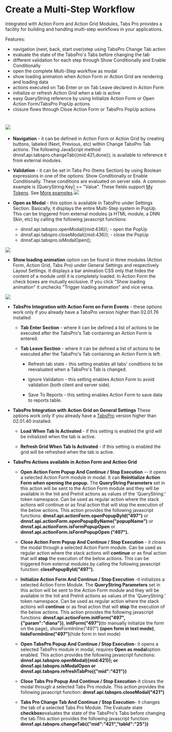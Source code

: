 # **Create a Multi-Step Workflow**

Integrated with Action Form and Action Grid Modules, Tabs Pro provides a facility for building and handling multi-step workflows in your applications.

Features:

* navigation \(next, back, start over\)step using TabsPro Change Tab action
* evaluate the state of the TabsPro's Tabs before changing the tab
* different validation for each step through Show Conditionally and Enable Conditionally
* open the complete Multi-Step workflow as modal
* show loading animation when Action Form or Action Grid are rendering and loading data
* actions executed on Tab Enter or on Tab Leave declared in Action Form 
* initialize or refresh Action Grid when a tab is active
* easy QueryString reference by using Initialize Action Form or Open Action Form/TabsPro PopUp actions
* closure flows through Close Action Form or TabsPro PopUp actions

# ![](https://puu.sh/xs3Zz/33e78a691f.png)

* **Navigation** - it can be defined in Action Form or Action Grid by creating buttons, labeled \(Next, Previous, etc\) within Change TabsPro Tab actions. The following JavaScript method dnnsf.api.tabspro.changeTab\({mid:421,done}\); is available to reference it from external modules.

* **Validation** - it can be set in Tabs Pro \(Items Section\) by using Boolean expressions in one of the options: Show Conditionally or Enable Conditionally. These conditions are evaluated on server side. A common example is \[QueryString:Key\] == "Value". These fields support [My Tokens](http://www.dnnsharp.com/dnn/modules/my-custom-tokens). See [More examples](/actions/conditions.html).![](https://puu.sh/xs9gX/e3cd2a6dfd.png)

* **Open as Modal** - this option is available in TabsPro under Settings Section. Basically, it displays the entire Multi-Step system in PopUp. This can be triggered from external modules \(a HTML module, a DNN Skin, etc\) by calling the following javascript functions:

  * dnnsf.api.tabspro.openModal\({mid:436}\); -  open the PopUp
  * dnnsf.api.tabspro.closeModal\({mid:436}\); - close the PopUp
  * dnnsf.api.tabspro.isModalOpen\(\);

![](https://puu.sh/xsakr/f5574c1180.png)

* **Show loading animation** option can be found in three modules \(Action Form, Action Grid, Tabs Pro\) under General Settings and respectively Layout Settings. It displays a bar animation CSS only that hides the content of a module until it is completely loaded. In Action Form the check boxes are mutually exclusive. If you click "Show loading animation" it unchecks "Trigger loading animation" and vice versa.

![](https://puu.sh/xx6LY/880cce960b.png)

* **TabsPro Integration with Action Form on Form Events** - these options work only if you already have a TabsPro version higher than 02.01.76 installed

  * **Tab Enter Section** - where it can be defined a list of actions to be executed after the TabsPro's Tab containing an Action Form is entered.
  * **Tab Leave Section** - where it can be defined a list of actions to be executed after the TabsPro's Tab containing an Action Form is left.

    * Refresh tab state - this setting enables all tabs' conditions to be reevaluated when a TabsPro's Tab is changed.

    * Ignore Validation - this setting enables Action Form to avoid validation \(both client and server side\).

    * Save To Reports - this setting enables Action Form to save data to reports table.

* **TabsPro Integration with Action Grid on General Settings** These options work only if you already have a [TabsPro](//www.dnnsharp.com/dnn/modules/tabs-pro) version higher than 02.01.40 installed.

  * **Load When Tab Is Activated** - if this setting is enabled the grid will be initialized when the tab is active.

  * **Refresh Grid When Tab Is Activated** - if this setting is enabled the grid will be refreshed when the tab is active.

* **TabsPro Actions available in Action Form and Action Grid**

  * **Open Action Form Popup And Continue / Stop Execution** -- it opens a selected Action Form module in modal. It can **Reinitialize Action Form when opening the popup.** The **QueryString Parameters** set in this action will be sent to the Action Form module and they will be available in the Init and PreInit actions as values of the 'QueryString:' token namespace. Can be used as regular action where the stack actions will continue or as final action that will stop the execution of the below actions. This action provides the following javascript functions: **dnnsf.api.actionForm.openPopupById\("497"\)** or **dnnsf.api.actionForm.openPopupByName\("popupName"\)** or **dnnsf.api.actionForm.isFormPopupOpen**  or **dnnsf.api.actionForm.isFormPopupOpen \("497"\).**

  * **Close Action Form Popup And Continue / Stop Execution** - it closes the modal through a selected Action Form module. Can be used as regular action where the stack actions will **continue** or as final action that will **stop** the execution of the below actions. This can be triggered from external modules by calling the following javascript function: **closePopupById\("497"\).**

  * **Initialize Action Form And Continue / Stop Execution** -it initializes a selected Action Form Module. The **QueryString Parameters** set in this action will be sent to the Action Form module and they will be available in the Init and PreInit actions as values of the 'QueryString:' token namespace. Can be used as regular action where the stack actions will **continue** or as final action that will **stop** the execution of the below actions. This action provides the following javascript functions: **dnnsf.api.actionForm.initForm\("497",{"param":"diana"}\)**,  **initForm\("497"\)**\(to manually initialize the form on the page\), showFormInline\("497"\) **\(open form in text mode\)**, **hideFormInline\("497"\)**\(hide form in text mode\)
  
  * **Open TabsPro Popup And Continue / Stop Execution**- it opens a selected TabsPro module in modal, requires **Open as modal**option enabled. This action provides the following javascript functions: **dnnsf.api.tabspro.openModal\({mid:421}\); **or** dnnsf.api.tabspro.isModalOpen **or** dnnsf.api.tabspro.refreshTabPro\({"mid":"421"}\)**

  * **Close Tabs Pro Popup And Continue / Stop Execution**-it closes the modal through a selected Tabs Pro module. This action provides the following javascript function: **dnnsf.api.tabspro.closeModal\("421"\)**

  * **Tabs Pro Change Tab And Continue / Stop Execution**- it changes the tab of a selected Tabs Pro Module. The Evaluate state **checkbox**evaluates the state of the TabsPro's Tabs before changing the tab.This action provides the following javascript function: **dnnsf.api.tabspro.changeTab\({"mid":"421","tabId":"25"}\)**
